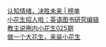   
[认知情绪，决胜未来 | 榜单](http://www.dianyue.me/archives/276/gxq1juwvye9lnuh2/)  
[小花生招人啦：英语图书研究编辑](http://www.dianyue.me/archives/193/kmvx5o3jh4vp7bh2/)  
[教主说圈内小花生025期](http://www.dianyue.me/archives/179/x9fv41gmrs8rf260/)  
[做一个大花生，来装小花生](http://www.dianyue.me/archives/559/d90j5twnj8khmqyz/)